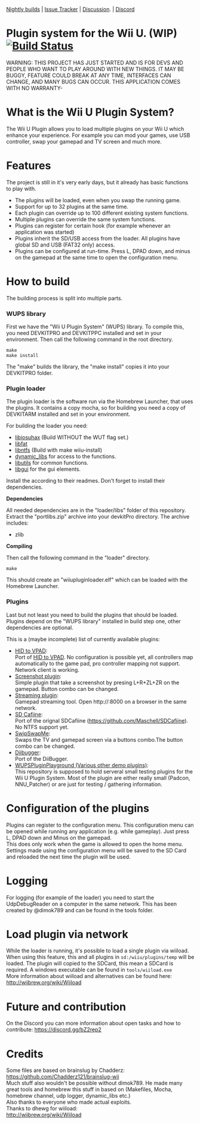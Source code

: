 [Nightly builds](https://github.com/Maschell/WiiUPluginSystem/releases) | [Issue Tracker](https://github.com/Maschell/WiiUPluginSystem/issues) | [Discussion](https://gbatemp.net/threads/wii-u-plugin-system.496659/).  | [Discord](https://discord.gg/bZ2rep2)
# Plugin system for the Wii U. (WIP) [![Build Status](https://api.travis-ci.org/Maschell/WiiUPluginSystem.svg?branch=master)](https://travis-ci.org/Maschell/WiiUPluginSystem)

WARNING: THIS PROJECT HAS JUST STARTED AND IS FOR DEVS AND PEOPLE WHO WANT TO PLAY AROUND WITH NEW THINGS. IT MAY BE BUGGY, FEATURE COULD BREAK AT ANY TIME, INTERFACES CAN CHANGE, AND MANY BUGS CAN OCCUR. THIS APPLICATION COMES WITH NO WARRANTY-

# What is the Wii U Plugin System?

The Wii U Plugin allows you to load multiple plugins on your Wii U which enhance your experience. 
For example you can mod your games, use USB controller, swap your gamepad and TV screen and much more.

# Features

The project is still in it's very early days, but it already has basic functions to play with.

- The plugins will be loaded, even when you swap the running game.
- Support for up to 32 plugins at the same time.
- Each plugin can override up to 100 different existing system functions.
- Multiple plugins can override the same system functions.
- Plugins can register for certain hook (for example whenever an application was started)
- Plugins inherit the SD/USB access from the loader. All plugins have global SD and USB (FAT32 only) access.
- Plugins can be configured at run-time. Press L, DPAD down, and minus on the gamepad at the same time to open the configuration menu.

# How to build

The building process is split into multiple parts. 

### WUPS library
First we have the "Wii U Plugin System" (WUPS) library. 
To compile this, you need DEVKITPRO and DEVKITPPC installed and set in your environment.
Then call the following command in the root directory.

```
make
make install
```
The "make" builds the library, the "make install" copies it into your DEVKITPRO folder.

### Plugin loader
The plugin loader is the software run via the Homebrew Launcher, that uses the plugins.
It contains a copy mocha, so for building you need a copy of DEVKITARM installed and set in your environment.

For building the loader you need:  
- [libiosuhax](https://github.com/dimok789/libiosuhax) (Build WITHOUT the WUT flag set.)
- [libfat](https://github.com/aliaspider/libfat/)
- [libntfs](https://github.com/Maschell/libntfs-wiiu) (Build with make wiiu-install)
- [dynamic_libs](https://github.com/Maschell/dynamic_libs/tree/lib) for access to the functions.
- [libutils](https://github.com/Maschell/libutils) for common functions.  
- [libgui](https://github.com/Maschell/libgui) for the gui elements.

Install the according to their readmes. Don't forget to install their dependencies.

**Dependencies**

All needed dependencies are in the "loader/libs" folder of this repository. Extract the "portlibs.zip" archive into your devkitPro directory.
The archive includes:

- zlib

**Compiling**

Then call the following command in the "loader" directory.

```
make
```

This should create an "wiiupluginloader.elf" which can be loaded with the Homebrew Launcher.

### Plugins

Last but not least you need to build the plugins that should be loaded.
Plugins depend on the "WUPS library" installed in build step one, other dependencies are optional.

This is a (maybe incomplete) list of currently available plugins:

- [HID to VPAD](https://github.com/Maschell/hid_to_vpad/tree/wups):  
Port of [HID to VPAD](https://github.com/Maschell/hid_to_vpad).
No configuration is possible yet, all controllers map automatically to the game pad, pro controller mapping not support. Network client is working.
- [Screenshot plugin](https://github.com/Maschell/ScreenshotWUPS):  
Simple plugin that take a screenshot by presing L+R+ZL+ZR on the gamepad. Button combo can be changed.
- [Streaming plugin](https://github.com/Maschell/StreamingPluginWiiU):  
Gamepad streaming tool. Open http://<ip of your wii u>:8000 on a browser in the same network.
- [SD Cafiine](https://github.com/Maschell/SDCafiine/tree/wups):  
Port of the orignal SDCafiine (https://github.com/Maschell/SDCafiine). No NTFS support yet.
- [SwipSwapMe](https://github.com/Maschell/SwipSwapMe):  
Swaps the TV and gamepad screen via a buttons combo.The button combo can be changed.
- [Diibugger](https://github.com/Maschell/DiiBuggerWUPS):  
Port of the DiiBugger.
- [WUPSPluginPlayground (Various other demo plugins)](https://github.com/Maschell/WUPSPluginPlayground):  
This repository is supposed to hold serveral small testing plugins for the Wii U Plugin System.
Most of the plugin are either really small (Padcon, NNU_Patcher) or are just for testing / gathering information.

# Configuration of the plugins
Plugins can register to the configuration menu.
This configuration menu can be opened while running any application (e.g. while gameplay).
Just press L, DPAD down and Minus on the gamepad.  
This does only work when the game is allowed to open the home menu.  
Settings made using the configuration menu will be saved to the SD Card and reloaded the next time the plugin will be used.

# Logging
For logging (for example of the loader) you need to start the UdpDebugReader on a computer in the same network. 
This has been created by @dimok789 and can be found in the tools folder.

# Load plugin via network
While the loader is running, it's possible to load a single plugin via wiiload.  
When using this feature, this and all plugins in `sd:/wiiu/plugins/temp` will be loaded. The plugin will copied to the SDCard, this mean a SDCard is required.
A windows executable can be found in `tools/wiiload.exe`  
More information about wiiload and alternatives can be found here: http://wiibrew.org/wiki/Wiiload

# Future and contribution
On the Discord you can more information about open tasks and how to contribute: https://discord.gg/bZ2rep2

# Credits
Some files are based on brainslug by Chadderz:  
https://github.com/Chadderz121/brainslug-wii  
Much stuff also wouldn't be possible without dimok789. He made many great tools and homebrew this stuff in based on (Makefiles, Mocha, homebrew channel, udp logger, dynamic_libs etc.)  
Also thanks to everyone who made actual exploits.  
Thanks to dhewg for wiiload:  
http://wiibrew.org/wiki/Wiiload